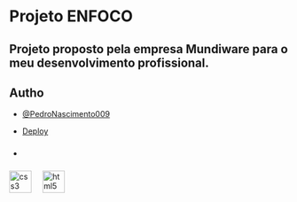 # Projeto ENFOCO

<h2 align="left">Projeto proposto pela empresa Mundiware para o meu desenvolvimento profissional.</h1>

## Autho

- [@PedroNascimento009](https://github.com/PedroNascimento009)
- [Deploy](https://pedronascimento009.github.io/ENFOCO/)

- ###

<div align="left">
  <img src="https://cdn.jsdelivr.net/gh/devicons/devicon/icons/css3/css3-original.svg" height="40" alt="css3 logo"  />
  <img width="12" />
  <img src="https://cdn.jsdelivr.net/gh/devicons/devicon/icons/html5/html5-original.svg" height="40" alt="html5 logo"  />
</div>
